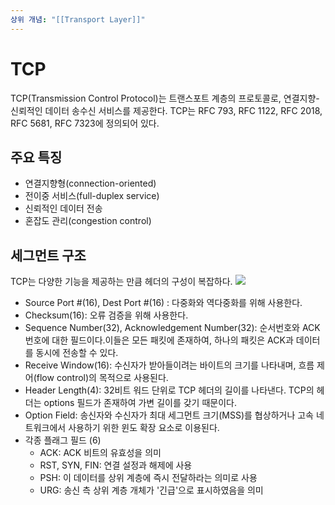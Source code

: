 ```yaml
---
상위 개념: "[[Transport Layer]]"
---
```

# TCP
TCP(Transmission Control Protocol)는 트랜스포트 계층의 프로토콜로, 연결지향-신뢰적인 데이터 송수신 서비스를 제공한다. TCP는 RFC 793, RFC 1122, RFC 2018, RFC 5681, RFC 7323에 정의되어 있다.

## 주요 특징
* 연결지향형(connection-oriented)
* 전이중 서비스(full-duplex service)
* 신뢰적인 데이터 전송
* 혼잡도 관리(congestion control)

## 세그먼트 구조
TCP는 다양한 기능을 제공하는 만큼 헤더의 구성이 복잡하다.
![](https://i.imgur.com/CNqvr5g.png)
* Source Port #(16), Dest Port #(16) : 다중화와 역다중화를 위해 사용한다.
* Checksum(16): 오류 검증을 위해 사용한다.
* Sequence Number(32), Acknowledgement Number(32): 순서번호와 ACK번호에 대한 필드이다.이들은 모든 패킷에 존재하여, 하나의 패킷은 ACK과 데이터를 동시에 전송할 수 있다.
* Receive Window(16): 수신자가 받아들이려는 바이트의 크기를 나타내며, 흐름 제어(flow control)의 목적으로 사용된다.
* Header Length(4): 32비트 워드 단위로 TCP 헤더의 길이를 나타낸다. TCP의 헤더는 options 필드가 존재하여 가변 길이를 갖기 때문이다.
* Option Field: 송신자와 수신자가 최대 세그먼트 크기(MSS)를 협상하거나 고속 네트워크에서 사용하기 위한 윈도 확장 요소로 이용된다.
* 각종 플래그 필드 (6)
	* ACK: ACK 비트의 유효성을 의미
	* RST, SYN, FIN: 연결 설정과 해제에 사용
	* PSH: 이 데이터를 상위 계층에 즉시 전달하라는 의미로 사용
	* URG: 송신 측 상위 계층 개체가 '긴급'으로 표시하였음을 의미